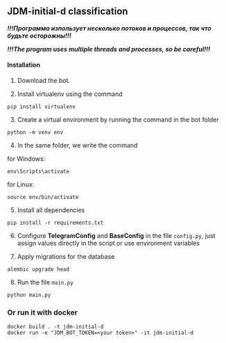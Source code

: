 ## JDM-initial-d classification

***!!!Программа изпользует несколько потоков и процессов, так что будьте осторожны!!!***

***!!!The program uses multiple threads and processes, so be careful!!!***

#### Installation
1. Download the bot.

2. Install virtualenv using the command
```
pip install virtualenv
```

3. Create a virtual environment by running the command in the bot folder
```
python -m venv env
```

4. In the same folder, we write the command

for Windows:
```
env\Scripts\activate
```

for Linux:
```
source env/bin/activate
```

5. Install all dependencies
```
pip install -r requirements.txt
```

6. Configure **TelegramConfig** and **BaseConfig** in the file `config.py`, just assign values directly in the script or use environment variables

7. Apply migrations for the database
```
alembic upgrade head
```

8. Run the file `main.py`
```
python main.py
```

### Or run it with docker

```
docker build . -t jdm-initial-d
docker run -e "JDM_BOT_TOKEN=<your token>" -it jdm-initial-d
```
